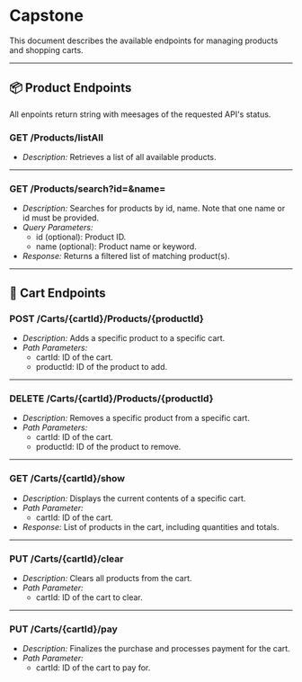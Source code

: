 # Capstone

This document describes the available endpoints for managing products and shopping carts.

---

## 📦 Product Endpoints
All enpoints return string with meesages of the requested API's status.

### GET /Products/listAll

- *Description:* Retrieves a list of all available products.

---

### GET /Products/search?id=&name=

- *Description:* Searches for products by id, name. Note that one name or id must be provided.
- *Query Parameters:*
  - id (optional): Product ID.
  - name (optional): Product name or keyword.
- *Response:* Returns a filtered list of matching product(s).

---

## 🛒 Cart Endpoints

### POST /Carts/{cartId}/Products/{productId}

- *Description:* Adds a specific product to a specific cart.
- *Path Parameters:*
  - cartId: ID of the cart.
  - productId: ID of the product to add.

---

### DELETE /Carts/{cartId}/Products/{productId}

- *Description:* Removes a specific product from a specific cart.
- *Path Parameters:*
  - cartId: ID of the cart.
  - productId: ID of the product to remove.

---

### GET /Carts/{cartId}/show

- *Description:* Displays the current contents of a specific cart.
- *Path Parameter:*
  - cartId: ID of the cart.
- *Response:* List of products in the cart, including quantities and totals.

---

### PUT /Carts/{cartId}/clear

- *Description:* Clears all products from the cart.
- *Path Parameter:*
  - cartId: ID of the cart to clear.

---

### PUT /Carts/{cartId}/pay

- *Description:* Finalizes the purchase and processes payment for the cart.
- *Path Parameter:*
  - cartId: ID of the cart to pay for.
